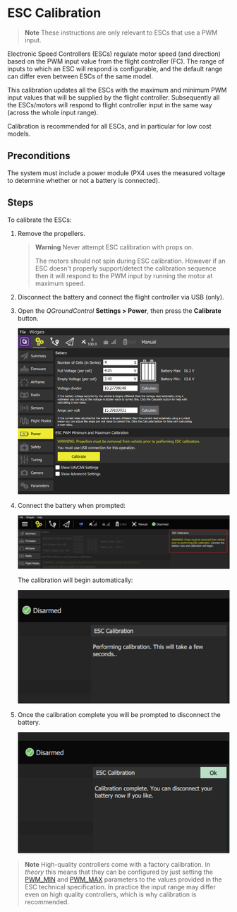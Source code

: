 # ESC Calibration

> **Note** These instructions are only relevant to ESCs that use a PWM input.

Electronic Speed Controllers (ESCs) regulate motor speed (and direction) based on the PWM input value from the flight controller (FC). The range of inputs to which an ESC will respond is configurable, and the default range can differ even between ESCs of the same model.

This calibration updates all the ESCs with the maximum and minimum PWM input values that will be supplied by the flight controller. Subsequently all the ESCs/motors will respond to flight controller input in the same way (across the whole input range).

Calibration is recommended for all ESCs, and in particular for low cost models.

## Preconditions

The system must include a power module (PX4 uses the measured voltage to determine whether or not a battery is connected).

## Steps

To calibrate the ESCs:

1. Remove the propellers.
    
    > **Warning** Never attempt ESC calibration with props on.
    > 
    > The motors should not spin during ESC calibration. However if an ESC doesn't properly support/detect the calibration sequence then it will respond to the PWM input by running the motor at maximum speed.

2. Disconnect the battery and connect the flight controller via USB (only).

3. Open the *QGroundControl* **Settings > Power**, then press the **Calibrate** button.
    
    ![ESC Calibration step 1](../../images/qgc_esc_calibration.png)

4. Connect the battery when prompted:
    
    ![ESC Calibration step 2](../../images/esc_calibration_step_2.png)
    
    The calibration will begin automatically:
    
    ![ESC Calibration step 3](../../images/esc_calibration_step_3.png)

5. Once the calibration complete you will be prompted to disconnect the battery.
    
    ![ESC Calibration step 4](../../images/esc_calibration_step_4.png)

> **Note** High-quality controllers come with a factory calibration. In *theory* this means that they can be configured by just setting the [PWM_MIN](../advanced_config/parameter_reference.md#PWM_MIN) and [PWM_MAX](../advanced_config/parameter_reference.md#PWM_MAX) parameters to the values provided in the ESC technical specification. In practice the input range may differ even on high quality controllers, which is why calibration is recommended.